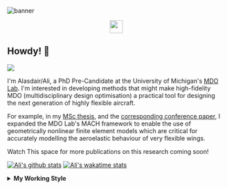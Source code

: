 <!--
# Welcome to Ali's github profile


-->

![banner](https://raw.githubusercontent.com/A-Gray-94/A-Gray-94/main/Images/GitHubProfileBanner.png)
<p align='center'>
<a href="https://www.linkedin.com/in/alasdaircgray/"><img height="30" src="https://github.com/WaylonWalker/WaylonWalker/blob/main/icon/linkedin.png?raw=true"></a>
</p>

## Howdy! 👋

![](https://komarev.com/ghpvc/?username=A-Gray-94&color=blue)

I'm Alasdair/Ali, a PhD Pre-Candidate at the University of Michigan's [MDO Lab](http://mdolab.engin.umich.edu).
I'm interested in developing methods that might make high-fidelity MDO (multidisciplinary design optimisation) a practical tool for designing the next generation of highly flexible aircraft.

For example, in my [MSc thesis](http://resolver.tudelft.nl/uuid:1a6b5001-d213-40d9-bc2c-5e831eda527d), and the [corresponding conference paper](https://www.researchgate.net/publication/348242101_Geometrically_Nonlinear_High-fidelity_Aerostructural_Optimization_for_Highly_Flexible_Wings), I expanded the MDO Lab's MACH framework to enable the use of geometrically nonlinear finite element models which are critical for accurately modelling the aeroelastic behaviour of very flexible wings.

Watch This space for more publications on this research coming soon!

<!--
**A-Gray-94/A-Gray-94** is a ✨ _special_ ✨ repository because its `README.md` (this file) appears on your GitHub profile.

Here are some ideas to get you started:

- 🔭 I’m currently working on ...
- 🌱 I’m currently learning ...
- 👯 I’m looking to collaborate on ...
- 🤔 I’m looking for help with ...
- 💬 Ask me about ...
- 📫 How to reach me: ...
- 😄 Pronouns: ...
- ⚡ Fun fact: ...
-->


[![Ali's github stats](https://github-readme-stats.vercel.app/api?username=A-Gray-94)](https://github.com/anuraghazra/github-readme-stats)
[![Ali's wakatime stats](https://github-readme-stats.vercel.app/api/wakatime?username=ACGray)](https://github.com/anuraghazra/github-readme-stats)


<details>
  <summary>
    <strong>My Working Style</strong>
  </summary>
  
  <!--START_SECTION:waka-->
![Lines of code](https://img.shields.io/badge/From%20Hello%20World%20I%27ve%20Written-4.3%20million%20lines%20of%20code-blue)

**I'm an Early 🐤** 

```text
🌞 Morning    49 commits     ███░░░░░░░░░░░░░░░░░░░░░░   14.58% 
🌆 Daytime    124 commits    █████████░░░░░░░░░░░░░░░░   36.9% 
🌃 Evening    138 commits    ██████████░░░░░░░░░░░░░░░   41.07% 
🌙 Night      25 commits     █░░░░░░░░░░░░░░░░░░░░░░░░   7.44%

```
📅 **I'm Most Productive on Friday** 

```text
Monday       49 commits     ███░░░░░░░░░░░░░░░░░░░░░░   14.58% 
Tuesday      45 commits     ███░░░░░░░░░░░░░░░░░░░░░░   13.39% 
Wednesday    51 commits     ███░░░░░░░░░░░░░░░░░░░░░░   15.18% 
Thursday     78 commits     █████░░░░░░░░░░░░░░░░░░░░   23.21% 
Friday       80 commits     ██████░░░░░░░░░░░░░░░░░░░   23.81% 
Saturday     12 commits     █░░░░░░░░░░░░░░░░░░░░░░░░   3.57% 
Sunday       21 commits     █░░░░░░░░░░░░░░░░░░░░░░░░   6.25%

```


📊 **This Week I Spent My Time On** 

```text
💬 Programming Languages: 
Python                   12 hrs 13 mins      █████████████████░░░░░░░░   70.97% 
Bash                     1 hr 32 mins        ██░░░░░░░░░░░░░░░░░░░░░░░   8.96% 
Other                    1 hr 19 mins        ██░░░░░░░░░░░░░░░░░░░░░░░   7.65% 
reStructuredText         1 hr 3 mins         █░░░░░░░░░░░░░░░░░░░░░░░░   6.19% 
C                        28 mins             ░░░░░░░░░░░░░░░░░░░░░░░░░   2.73%

🔥 Editors: 
VS Code                  17 hrs 13 mins      █████████████████████████   100.0%

🐱‍💻 Projects: 
umnast_mach              9 hrs 11 mins       █████████████░░░░░░░░░░░░   53.39% 
pytacs                   2 hrs 8 mins        ███░░░░░░░░░░░░░░░░░░░░░░   12.46% 
pylayout                 1 hr 39 mins        ██░░░░░░░░░░░░░░░░░░░░░░░   9.66% 
FEMpy                    1 hr 33 mins        ██░░░░░░░░░░░░░░░░░░░░░░░   9.02% 
OpenMDAO_NAST            48 mins             █░░░░░░░░░░░░░░░░░░░░░░░░   4.69%

💻 Operating System: 
Linux                    17 hrs 13 mins      █████████████████████████   100.0%

```

**I Mostly Code in Python** 

```text
Python                   10 repos            ████████████░░░░░░░░░░░░░   50.0% 
TeX                      3 repos             ███░░░░░░░░░░░░░░░░░░░░░░   15.0% 
HTML                     2 repos             ██░░░░░░░░░░░░░░░░░░░░░░░   10.0% 
C++                      1 repo              █░░░░░░░░░░░░░░░░░░░░░░░░   5.0% 
MATLAB                   1 repo              █░░░░░░░░░░░░░░░░░░░░░░░░   5.0%

```


**Timeline**

![Chart not found](https://raw.githubusercontent.com/A-Gray-94/A-Gray-94/main/charts/bar_graph.png) 


 Last Updated on 26/09/2021
<!--END_SECTION:waka-->
</details>

